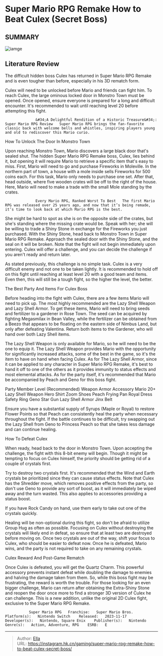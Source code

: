 # Super Mario RPG Remake How to Beat Culex (Secret Boss)


## SUMMARY 

![iamge](https://static1.srcdn.com/wordpress/wp-content/uploads/2023/11/super-mario-rpg-remake-how-to-beat-culex-secret-boss.jpg)

## Literature Review

The difficult hidden boss Culex has returned in Super Mario RPG Remake and is even tougher than before, especially in his 3D rematch form.





Culex will need to be unlocked before Mario and friends can fight him. To reach Culex, the large ominous locked door in Monstro Town must be opened. Once opened, ensure everyone is prepared for a long and difficult encounter. It&#39;s recommended to wait until reaching level 20 before attempting this fight.




                  &#34;A Delightful Rendition of a Historic Treasure&#34;: Super Mario RPG Review   Super Mario RPG brings the fan-favorite classic back with welcome bells and whistles, inspiring players young and old to rediscover this Mario curio.   


 How To Unlock The Door In Monstro Town 
          

Upon reaching Monstro Town, Mario discovers a large black door that&#39;s sealed shut. The hidden Super Mario RPG Remake boss, Culex, lies behind it, but opening it will require Mario to retrieve a specific item that&#39;s easy to miss. First, Mario will need to go and purchase Fireworks in Moleville. In the northern part of town, a house with a mole inside sells Fireworks for 500 coins each. For this task, Mario only needs to purchase one set. After that, head outside, where five wooden crates will be off to the right of the house. Here, Mario will need to make a trade with the small Mole standing by the crates.




                  Every Mario RPG, Ranked Worst To Best   The first Mario RPG was released over 25 years ago, and now that it’s being remade, it’s time to look back at which Mario RPG is the best.   

She might be hard to spot as she is on the opposite side of the crates, but she&#39;s standing where the missing crate would be. Speak with her; she will be willing to trade a Shiny Stone in exchange for the Fireworks you just purchased. With the Shiny Stone, head back to Monstro Town in Super Mario RPG Remake. Approach the sealed door with the Shiny Stone, and the seal on it will be broken. Note that the fight will not begin immediately upon entering. Culex will offer a challenge, and you can decide the challenge if you aren&#39;t ready and return later.



As stated previously, this challenge is no simple task. Culex is a very difficult enemy and not one to be taken lightly. It is recommended to hold off on this fight until reaching at least level 20 with a good team and items. Even then, this will still be a tough fight, so the higher the level, the better.









 The Best Party And Items For Culex Boss 
         

Before heading into the fight with Culex, there are a few items Mario will need to pick up. The most highly recommended are the Lazy Shell Weapon and Lazy Shell Armor. To get these items, Mario will need to bring seeds and fertilizer to a gardener in Rose Town. The seed can be acquired by fighting Megasmilax in Bean Valley, while the fertilizer can be obtained from a Beezo that appears to be floating on the eastern side of Nimbus Land, but only after defeating Valentina. Return both items to the Gardener, who will hand over both Lazy Shell items.

The Lazy Shell Weapon is only available for Mario, so he will need to be the one to equip it. The Lazy Shell Weapon provides Mario with the opportunity for significantly increased attacks, some of the best in the game, so it&#39;s the item to have on hand when facing Culex. As for The Lazy Shell Armor, since it can be applied to any character in Super Mario RPG Remake, it&#39;s best to hand it off to one of the others as it provides immunity to status effects and most elemental attacks. As for the party itself, it&#39;s recommended that Mario be accompanied by Peach and Geno for this boss fight.




  Party Member   Level (Recommended)   Weapon   Armor   Accessory    Mario   20&#43;   Lazy Shell Weapon   Hero Shirt   Zoom Shoes    Peach   Frying Pan   Royal Dress   Safety Ring    Geno   Star Gun   Lazy Shell Armor   Jinx Belt   





Ensure you have a substantial supply of Syrups (Maple or Royal) to restore Flower Points so that Peach can consistently heal the party when necessary throughout the fight. If the battle continues to be difficult, try swapping out the Lazy Shell from Geno to Princess Peach so that she takes less damage and can continue healing. 






 How To Defeat Culex 
         

When ready, head back to the door in Monstro Town. Upon accepting the challenge, the fight with this 8-bit enemy will begin. Though it might be tempting to focus on Culex himself, the priority should be getting rid of a couple of crystals first. 




Try to destroy two crystals first. It&#39;s recommended that the Wind and Earth crystals be prioritized since they can cause status effects. Note that Culex has the Shredder move, which removes positive effects from the party, so don&#39;t use Geno to provide any sort of boost, as it will immediately be wiped away and the turn wasted. This also applies to accessories providing a status boost.



If you have Rock Candy on hand, use them early to take out one of the crystals quickly.




Healing will be non-optional during this fight, so don&#39;t be afraid to utilize Group Hug as often as possible. Focusing on Culex without destroying the crystals will likely end in defeat, so ensure that at least two are destroyed before moving on. Once two crystals are out of the way, shift your focus to Culex, who should be easier to defeat now. Once he is defeated, Mario wins, and the party is not required to take on any remaining crystals.






 Culex Reward And Post-Game Rematch 
         

Once Culex is defeated, you will get the Quartz Charm. This powerful accessory prevents instant defeat while doubling the damage to enemies and halving the damage taken from them. So, while this boss fight may be frustrating, the reward is worth the trouble. For those looking for an even bigger challenge, Mario can return after obtaining the Extra-Shiny Stone and reopen the door once more to find a stronger 3D version of Culex he can challenge. This is a new addition, unlike the original 2D Culex fight, exclusive to the Super Mario RPG Remake.

               Super Mario RPG   Franchise:   Super Mario Bros.    Platform(s):   Nintendo Switch    Released:   2023-11-17    Developer(s):   Nintendo, Square Enix    Publisher(s):   Nintendo    Genre(s):   Action, Adventure, RPG    ESRB:   E      

---

> Author: [Ella](https://instagram.hk.cn/)  
> URL: https://instagram.hk.cn/gaming/super-mario-rpg-remake-how-to-beat-culex-secret-boss/  

